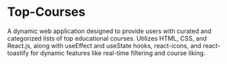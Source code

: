 ﻿# Top-Courses
A dynamic web application designed to provide users with curated and categorized lists of top educational courses.
Utilizes HTML, CSS, and React.js, along with useEffect and useState hooks, react-icons, and react-toastify for dynamic features like real-time filtering and course liking.
